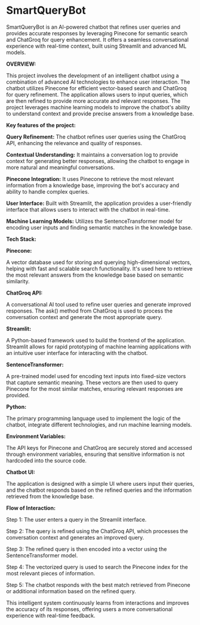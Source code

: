 # SmartQueryBot
SmartQueryBot  is an AI-powered chatbot that refines user queries and provides accurate responses by leveraging Pinecone for semantic search and ChatGroq for query enhancement. It offers a seamless conversational experience with real-time context, built using Streamlit and advanced ML models.

**OVERVIEW:**

This project involves the development of an intelligent chatbot using a combination of advanced AI technologies to enhance user interaction. The chatbot utilizes Pinecone for efficient vector-based search and ChatGroq for query refinement. The application allows users to input queries, which are then refined to provide more accurate and relevant responses. The project leverages machine learning models to improve the chatbot's ability to understand context and provide precise answers from a knowledge base.

**Key features of the project:**

**Query Refinement:** The chatbot refines user queries using the ChatGroq API, enhancing the relevance and quality of responses.

**Contextual Understanding:** It maintains a conversation log to provide context for generating better responses, allowing the chatbot to engage in more natural and meaningful conversations.

**Pinecone Integration:** It uses Pinecone to retrieve the most relevant information from a knowledge base, improving the bot's accuracy and ability to handle complex queries.

**User Interface:** Built with Streamlit, the application provides a user-friendly interface that allows users to interact with the chatbot in real-time.

**Machine Learning Models:** Utilizes the SentenceTransformer model for encoding user inputs and finding semantic matches in the knowledge base.

**Tech Stack:**

**Pinecone:**

A vector database used for storing and querying high-dimensional vectors, helping with fast and scalable search functionality. It's used here to retrieve the most relevant answers from the knowledge base based on semantic similarity.

**ChatGroq API:**

A conversational AI tool used to refine user queries and generate improved responses. The ask() method from ChatGroq is used to process the conversation context and generate the most appropriate query.

**Streamlit:**

A Python-based framework used to build the frontend of the application. Streamlit allows for rapid prototyping of machine learning applications with an intuitive user interface for interacting with the chatbot.

**SentenceTransformer:**

A pre-trained model used for encoding text inputs into fixed-size vectors that capture semantic meaning. These vectors are then used to query Pinecone for the most similar matches, ensuring relevant responses are provided.

**Python:**

The primary programming language used to implement the logic of the chatbot, integrate different technologies, and run machine learning models.

**Environment Variables:**

The API keys for Pinecone and ChatGroq are securely stored and accessed through environment variables, ensuring that sensitive information is not hardcoded into the source code.

**Chatbot UI:**

The application is designed with a simple UI where users input their queries, and the chatbot responds based on the refined queries and the information retrieved from the knowledge base.

**Flow of Interaction:**

Step 1: The user enters a query in the Streamlit interface.

Step 2: The query is refined using the ChatGroq API, which processes the conversation context and generates an improved query.

Step 3: The refined query is then encoded into a vector using the SentenceTransformer model.

Step 4: The vectorized query is used to search the Pinecone index for the most relevant pieces of information.

Step 5: The chatbot responds with the best match retrieved from Pinecone or additional information based on the refined query.

This intelligent system continuously learns from interactions and improves the accuracy of its responses, offering users a more conversational experience with real-time feedback.
